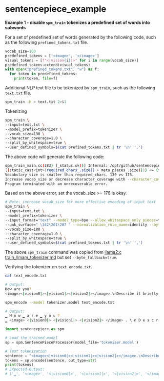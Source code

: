# sentencepiece_example

**Example 1 - disable `spm_train` tokenizes a predefined set of words into subwords**

For a set of predefined set of words generated by the following code, such as the following `prefined_tokens.txt` file.
```python
vocab_size=100
predefined_tokens = ['<image>', '</image>']
visual_tokens = [f"<|vision{i}|>" for i in range(vocab_size)]
predefined_tokens.extend(visual_tokens)
with open("prefined_tokens.txt", "w") as f:
  for token in predefined_tokens:
    print(token, file=f)
```

Additional NLP text file to be tokenized by `spm_train`, such as the following `text.txt` file.
```bash
spm_train -h > text.txt 2>&1 
```

Tokenizing
```bash
spm_train \
--input=text.txt \
--model_prefix=tokenizer \
--vocab_size=130 \
--character_coverage=1.0 \
--split_by_whitespace=true \
--user_defined_symbols=$(cat prefined_tokens.txt | tr '\n' ',')
```

The above code will generate the following code:
```bash
spm_train_main.cc(283) [_status.ok()] Internal: /opt/github/sentencepiece/src/trainer_interface.cc(584)
[(static_cast<int>(required_chars_.size() + meta_pieces_.size())) <= (trainer_spec_.vocab_size())]
Vocabulary size is smaller than required_chars. 130 vs 176.
Increase vocab_size or decrease character_coverage with --character_coverage option.
Program terminated with an unrecoverable error.
```

Based on the above error, set the vocab_size >= 176 is okay.
```bash
# Note: increase vocab_size for more effective encoding of input text
spm_train \
--input=text.txt \
--model_prefix=tokenizer \
--input_format="text" --model_type=bpe --allow_whitespace_only_pieces=true --split_digits=true \
--unk_surface=" \342\201\207 " --normalization_rule_name=identity --byte_fallback=false \
--vocab_size=180 \
--character_coverage=1.0 \
--split_by_whitespace=true \
--user_defined_symbols=$(cat prefined_tokens.txt | tr '\n' ',')
```
The above `spm_train` command was copied from [llama2.c train_llmam_tokenizer.md](https://github.com/karpathy/llama2.c/blob/master/doc/train_llama_tokenizer.md) but set `--byte_fallback=true`.

Verifying the tokenizer on `text_encode.txt`.
```bash
cat text_encode.txt

# Output:
How are you?
<image><|vision0|><|vision1|><|vision2|></image>.\nDescribe it briefly.
```

```bash
spm_encode --model tokenizer.model text_encode.txt 

# Output:
▁ H o w ▁ a r e ▁ y o u ?
▁ <image> <|vision0|> <|vision1|> <|vision2|> </image> . \ n D e s c r i b e ▁ i t ▁ b r i e f l y .
```

```python
import sentencepiece as spm

# Load the trained model
sp = spm.SentencePieceProcessor(model_file='tokenizer.model')

# Test tokenization
sentence = "<image><|vision0|><|vision1|><|vision2|></image>.\nDescribe it briefly."
tokens = sp.encode(sentence, out_type=str)
print(tokens)
# Expected Output:
# ['▁', '<image>', '<|vision0|>', '<|vision1|>', '<|vision2|>', '</image>', '.', '▁', 'D', 'e', 's', 'c', 'r', 'i', 'b', 'e', '▁', 'i', 't', '▁', 'b', 'r', 'i', 'e', 'f', 'l', 'y', '.']
```
